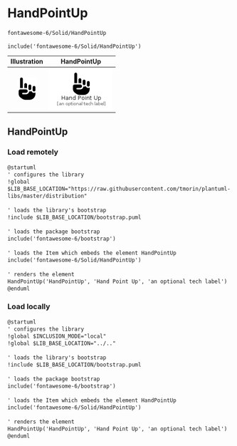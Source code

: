 # HandPointUp


```text
fontawesome-6/Solid/HandPointUp
```

```text
include('fontawesome-6/Solid/HandPointUp')
```



| Illustration | HandPointUp |
| :---: | :---: |
| ![illustration for Illustration](../../fontawesome-6/Solid/HandPointUp.png) | ![illustration for HandPointUp](../../fontawesome-6/Solid/HandPointUp.Local.png) |




## HandPointUp

### Load remotely
```plantuml
@startuml
' configures the library
!global $LIB_BASE_LOCATION="https://raw.githubusercontent.com/tmorin/plantuml-libs/master/distribution"

' loads the library's bootstrap
!include $LIB_BASE_LOCATION/bootstrap.puml

' loads the package bootstrap
include('fontawesome-6/bootstrap')

' loads the Item which embeds the element HandPointUp
include('fontawesome-6/Solid/HandPointUp')

' renders the element
HandPointUp('HandPointUp', 'Hand Point Up', 'an optional tech label')
@enduml
```

### Load locally
```plantuml
@startuml
' configures the library
!global $INCLUSION_MODE="local"
!global $LIB_BASE_LOCATION="../.."

' loads the library's bootstrap
!include $LIB_BASE_LOCATION/bootstrap.puml

' loads the package bootstrap
include('fontawesome-6/bootstrap')

' loads the Item which embeds the element HandPointUp
include('fontawesome-6/Solid/HandPointUp')

' renders the element
HandPointUp('HandPointUp', 'Hand Point Up', 'an optional tech label')
@enduml
```

